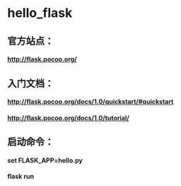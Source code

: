 # hello_flask

## 官方站点：
#### http://flask.pocoo.org/

## 入门文档：
#### http://flask.pocoo.org/docs/1.0/quickstart/#quickstart
#### http://flask.pocoo.org/docs/1.0/tutorial/

## 启动命令：
#### set FLASK_APP=hello.py

#### flask run
